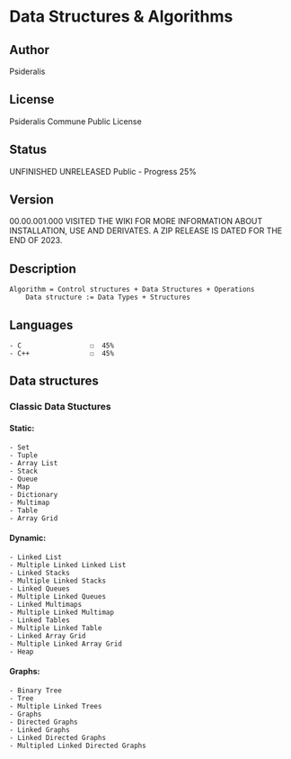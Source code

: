 # Data Structures & Algorithms
## Author
Psideralis
## License
Psideralis Commune Public License
## Status
UNFINISHED UNRELEASED
Public - Progress 25%
## Version
00.00.001.000
VISITED THE WIKI FOR MORE INFORMATION ABOUT INSTALLATION, USE AND DERIVATES. A ZIP RELEASE IS DATED FOR THE END OF 2023.
## Description
	Algorithm = Control structures + Data Structures + Operations
		Data structure := Data Types + Structures
## Languages
    - C			        ☐  45%
	- C++				☐  45%
	
## Data structures
### Classic Data Stuctures
#### Static:
	- Set
	- Tuple
	- Array List
	- Stack
	- Queue
	- Map
	- Dictionary
	- Multimap
	- Table
	- Array Grid
#### Dynamic:
	- Linked List
	- Multiple Linked Linked List
	- Linked Stacks
	- Multiple Linked Stacks
	- Linked Queues
	- Multiple Linked Queues
	- Linked Multimaps
	- Multiple Linked Multimap
	- Linked Tables
	- Multiple Linked Table
	- Linked Array Grid
	- Multiple Linked Array Grid
	- Heap
#### Graphs:
	- Binary Tree
	- Tree
	- Multiple Linked Trees
	- Graphs
	- Directed Graphs
	- Linked Graphs
	- Linked Directed Graphs
	- Multipled Linked Directed Graphs